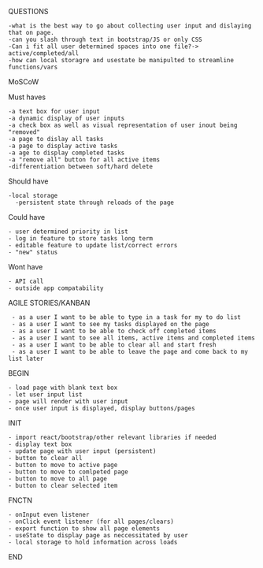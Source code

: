 QUESTIONS

    -what is the best way to go about collecting user input and dislaying that on page.
    -can you slash through text in bootstrap/JS or only CSS
    -Can i fit all user determined spaces into one file?-> active/completed/all
    -how can local storagre and usestate be manipulted to streamline functions/vars



MoSCoW

  Must haves
   
    -a text box for user input
    -a dynamic display of user inputs
    -a check box as well as visual representation of user inout being "removed"
    -a page to dislay all tasks
    -a page to display active tasks
    -a age to display completed tasks
    -a "remove all" button for all active items
    -differentiation between soft/hard delete

  Should have
   
    -local storage
      -persistent state through reloads of the page

  Could have
   
    - user determined priority in list
    - log in feature to store tasks long term
    - editable feature to update list/correct errors
    - "new" status

  Wont have
   
    - API call
    - outside app compatability




  AGILE STORIES/KANBAN
     
     - as a user I want to be able to type in a task for my to do list
     - as a user I want to see my tasks displayed on the page
     - as a user I want to be able to check off completed items
     - as a user I want to see all items, active items and completed items
     - as a user I want to be able to clear all and start fresh
     - as a user I want to be able to leave the page and come back to my list later



BEGIN

    - load page with blank text box
    - let user input list
    - page will render with user input
    - once user input is displayed, display buttons/pages


INIT

    - import react/bootstrap/other relevant libraries if needed
    - display text box
    - update page with user input (persistent)
    - button to clear all
    - button to move to active page
    - button to move to comlpeted page
    - button to move to all page
    - button to clear selected item


FNCTN

    - onInput even listener
    - onClick event listener (for all pages/clears)
    - export function to show all page elements
    - useState to display page as neccessitated by user
    - local storage to hold information across loads


END
    
